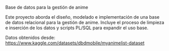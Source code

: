 Base de datos para la gestión de anime

Este proyecto aborda el diseño, modelado e implementación de una base de datos relacional para la gestión de anime. Incluye el proceso de limpieza e inserción de los datos y scripts PL/SQL para expandir el uso base.

Datos obtenidos desde: https://www.kaggle.com/datasets/dbdmobile/myanimelist-dataset
